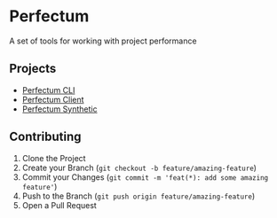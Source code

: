 # Perfectum
A set of tools for working with project performance

## Projects
* [Perfectum CLI](./packages/cli)
* [Perfectum Client](./packages/client)
* [Perfectum Synthetic](./packages/synthetic)

## Contributing
1. Clone the Project
2. Create your Branch (`git checkout -b feature/amazing-feature`)
3. Commit your Changes (`git commit -m 'feat(*): add some amazing feature'`)
4. Push to the Branch (`git push origin feature/amazing-feature`)
5. Open a Pull Request
